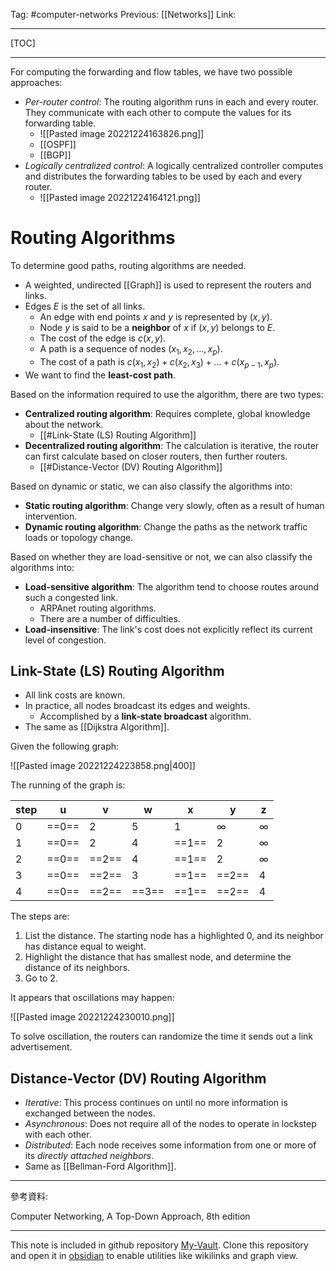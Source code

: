 Tag: #computer-networks 
Previous: [[Networks]]
Link: 

---

[TOC]

---

For computing the forwarding and flow tables, we have two possible approaches:

- *Per-router control*: The routing algorithm runs in each and every router. They communicate with each other to compute the values for its forwarding table.
	- ![[Pasted image 20221224163826.png]]
	- [[OSPF]]
	- [[BGP]]
- *Logically centralized control*: A logically centralized controller computes and distributes the forwarding tables to be used by each and every router.
	- ![[Pasted image 20221224164121.png]]

# Routing Algorithms

To determine good paths, routing algorithms are needed.

- A weighted, undirected [[Graph]] is used to represent the routers and links.
- Edges $E$ is the set of all links.
	- An edge with end points $x$ and $y$ is represented by $(x, y)$.
	- Node $y$ is said to be a **neighbor** of $x$ if $(x, y)$ belongs to $E$.
	- The cost of the edge is $c(x, y)$.
	- A path is a sequence of nodes $(x_1, x_2, \dots, x_p)$.
	- The cost of a path is $c(x_1, x_2) + c(x_2, x_3) + \dots + c(x_{p - 1}, x_p)$.
- We want to find the **least-cost path**.

Based on the information required to use the algorithm, there are two types:

- **Centralized routing algorithm**: Requires complete, global knowledge about the network.
	- [[#Link-State (LS) Routing Algorithm]]
- **Decentralized routing algorithm**: The calculation is iterative, the router can first calculate based on closer routers, then further routers.
	- [[#Distance-Vector (DV) Routing Algorithm]]

Based on dynamic or static, we can also classify the algorithms into:

- **Static routing algorithm**: Change very slowly, often as a result of human intervention.
- **Dynamic routing algorithm**: Change the paths as the network traffic loads or topology change.

Based on whether they are load-sensitive or not, we can also classify the algorithms into:

- **Load-sensitive algorithm**: The algorithm tend to choose routes around such a congested link.
	- ARPAnet routing algorithms.
	- There are a number of difficulties.
- **Load-insensitive**: The link's cost does not explicitly reflect its current level of congestion.

## Link-State (LS) Routing Algorithm

- All link costs are known.
- In practice, all nodes broadcast its edges and weights.
	- Accomplished by a **link-state broadcast** algorithm.
- The same as [[Dijkstra Algorithm]].

Given the following graph:

![[Pasted image 20221224223858.png|400]]

The running of the graph is:

| step | u     | v     | w     | x     | y        | z        |
| ---- | ----- | ----- | ----- | ----- | -------- | -------- |
| 0    | ==0== | 2     | 5     | 1     | $\infty$ | $\infty$ |
| 1    | ==0== | 2     | 4     | ==1== | 2        | $\infty$ |
| 2    | ==0== | ==2== | 4     | ==1== | 2        | $\infty$ |
| 3    | ==0== | ==2== | 3     | ==1== | ==2==    | 4        |
| 4    | ==0== | ==2== | ==3== | ==1== | ==2==    | 4        |

The steps are:

1. List the distance. The starting node has a highlighted 0, and its neighbor has distance equal to weight.
2. Highlight the distance that has smallest node, and determine the distance of its neighbors.
3. Go to 2.

It appears that oscillations may happen:

![[Pasted image 20221224230010.png]]

To solve oscillation, the routers can randomize the time it sends out a link advertisement.

## Distance-Vector (DV) Routing Algorithm

- *Iterative*: This process continues on until no more information is exchanged between the nodes.
- *Asynchronous*: Does not require all of the nodes to operate in lockstep with each other.
- *Distributed*: Each node receives some information from one or more of its *directly attached neighbors*.
- Same as [[Bellman-Ford Algorithm]].

---

參考資料:

Computer Networking, A Top-Down Approach, 8th edition

---

This note is included in github repository [My-Vault](https://github.com/LittleD3092/My-Vault.git). Clone this repository and open it in [obsidian](https://obsidian.md/) to enable utilities like wikilinks and graph view.